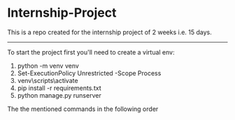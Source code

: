 # Internship-Project
This is a repo created for the internship project of 2 weeks i.e. 15 days.

<hr>
To start the project first you'll need to create a virtual env:
<ol>
<li>python -m venv venv</li>
<li>Set-ExecutionPolicy Unrestricted -Scope Process</li>
<li>venv\scripts\activate</li>
<li>pip install -r requirements.txt</li>
<li>python manage.py runserver</li>
</ol>

The the mentioned commands in the following order
